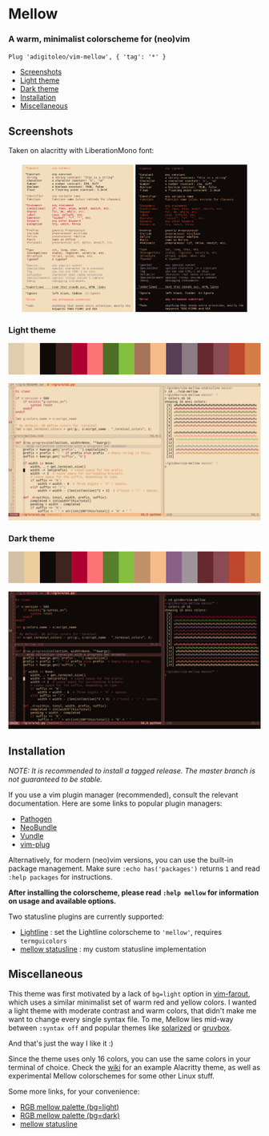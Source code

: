 # Mellow


### A warm, minimalist colorscheme for (neo)vim

`Plug 'adigitoleo/vim-mellow', { 'tag': '*' }`

<!-- vim-markdown-toc GFM -->

* [Screenshots](#screenshots)
* [Light theme](#light-theme)
* [Dark theme](#dark-theme)
* [Installation](#installation)
* [Miscellaneous](#miscellaneous)

<!-- vim-markdown-toc -->


## Screenshots

Taken on alacritty with LiberationMono font:

<p align="center" style="margin: 4%;">
    <img src="./img/syntax_light.png" width="48%" />
    <img src="./img/syntax_dark.png" width="48%" />
</p>


### Light theme

![light-palette](./img/palette_light.png)

![light-example](./img/mellow_light.png)

### Dark theme

![dark-palette](./img/palette_dark.png)

![dark-example](./img/mellow_dark.png)


## Installation

*NOTE: It is recommended to install a tagged release. The master branch is not
guaranteed to be stable.*

If you use a vim plugin manager (recommended), consult the relevant
documentation. Here are some links to popular plugin managers:
- [Pathogen]
- [NeoBundle]
- [Vundle]
- [vim-plug]

Alternatively, for modern (neo)vim versions, you can use the built-in package
management. Make sure `:echo has('packages')` returns `1` and read `:help
packages` for instructions.

**After installing the colorscheme, please read `:help mellow` for information
on usage and available options.**

Two statusline plugins are currently supported:
- [Lightline] : set the Lightline colorscheme to `'mellow'`, requires
  `termguicolors`
- [mellow statusline] : my custom statusline implementation


## Miscellaneous

This theme was first motivated by a lack of `bg=light` option in [vim-farout],
which uses a similar minimalist set of warm red and yellow colors. I wanted a
light theme with moderate contrast and warm colors, that didn't make me want to
change every single syntax file. To me, Mellow lies mid-way between `:syntax
off` and popular themes like [solarized] or [gruvbox].

And that's just the way I like it :)

Since the theme uses only 16 colors, you can use the same colors in your
terminal of choice. Check the [wiki] for an example Alacritty theme, as well as
experimental Mellow colorschemes for some other Linux stuff.

Some more links, for your convenience:
- [RGB mellow palette (bg=light)]
- [RGB mellow palette (bg=dark)]
- [mellow statusline]


[NOTE]: # ( ------------ PUT ALL EXTERNAL LINKS BELOW THIS LINE ------------ )

[wiki]: https://github.com/adigitoleo/vim-mellow/wiki

[Pathogen]: https://github.com/tpope/vim-pathogen

[NeoBundle]: https://github.com/Shougo/neobundle.vim

[Vundle]: https://github.com/gmarik/vundle

[vim-plug]: https://github.com/junegunn/vim-plug

[vim-farout]: https://github.com/fcpg/vim-farout

[solarized]: https://en.wikipedia.org/wiki/Solarized_(color_scheme)

[gruvbox]: https://github.com/morhetz/gruvbox

[RGB mellow palette (bg=light)]: https://colourco.de/freebuild/e0ccae-f2ddbc-0f0908-3d241f-af0032-ff7477-4c6e25-84bf40-a67458-f5bb89-573e55-8a7b85-66292f-8a4b53-bf472c-d47d49

[RGB mellow palette (bg=dark)]: https://colourco.de/freebuild/d3c1a6-eccd9d-0f0908-3d241f-af0032-ff7477-577e2a-84bf40-bf9169-f5bb89-896186-9f939b-66292f-8a4b53-bf472c-d47d49

[mellow statusline]: https://github.com/adigitoleo/vim-mellow-statusline

[ALE]: https://github.com/dense-analysis/ale

[Lightline]: https://github.com/itchyny/lightline.vim
